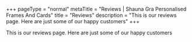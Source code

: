 +++
pageType = "normal"
metaTitle = "Reviews | Shauna Gra Personalised Frames And Cards"
title = "Reviews"
description = "This is our reviews page. Here are just some of our happy customers"
+++

This is our reviews page. Here are just some of our happy customers
